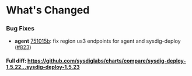 # What's Changed

### Bug Fixes
- **agent** [751015b](https://github.com/sysdiglabs/charts/commit/751015b713b0bd3a9a738f8e47d72cfe2167e70e): fix region us3 endpoints for agent and sysdig-deploy ([#823](https://github.com/sysdiglabs/charts/issues/823))

#### Full diff: https://github.com/sysdiglabs/charts/compare/sysdig-deploy-1.5.22...sysdig-deploy-1.5.23
